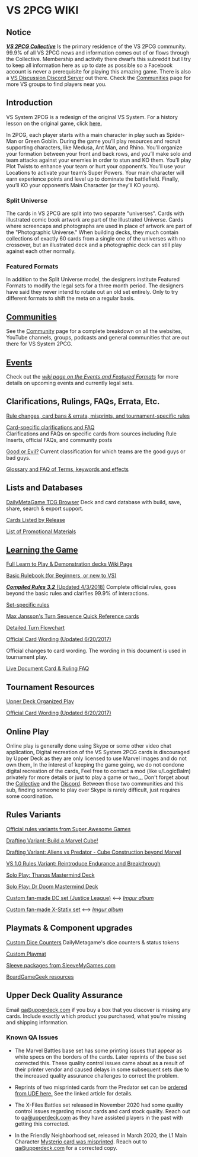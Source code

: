 # **VS 2PCG WIKI**

## **Notice**

[***VS 2PCG Collective***](https://www.facebook.com/groups/860168987351982/)  Is the primary residence of the VS 2PCG community.  99.9% of all VS 2PCG news and information comes out of or flows through the Collective.  Membership and activity there dwarfs this subreddit but I try to keep all information here as up to date as possible so a Facebook account is never a  prerequisite for playing this amazing game.  There is also a [VS Discussion Discord Server](https://discordapp.com/invite/MsSCTdq) out there.  Check the [Communities](https://www.reddit.com/r/VS2PCG/wiki/community) page for more VS groups to find players near you.

## **Introduction**

VS System 2PCG is a redesign of the original VS System.  For a history lesson on the original game, click [here.](https://www.reddit.com/r/VS2PCG/wiki/history)

In 2PCG, each player starts with a main character in play such as Spider-Man or Green Goblin. During the game you’ll play resources and recruit supporting characters, like Medusa, Ant Man, and Rhino. You’ll organize your formation between your front and back rows, and you’ll make solo and team attacks against your enemies in order to stun and KO them. You’ll play Plot Twists to enhance your team or hurt your opponent’s. You’ll use your Locations to activate your team’s Super Powers. Your main character will earn experience points and level up to dominate the battlefield. Finally, you’ll KO your opponent’s Main Character (or they’ll KO yours).

### **Split Universe**

The cards in VS 2PCG are split into two separate "universes".  Cards with illustrated comic book artwork are part of the Illustrated Universe.  Cards where screencaps and photographs are used in place of artwork are part of the "Photographic Universe."  When building decks, they much contain collections of exactly 60 cards from a single one of the universes with no crossover, but an illustrated deck and a photographic deck can still play against each other normally.

### **Featured Formats**

In addition to the Split Universe model, the designers institute Featured Formats to modify the legal sets for a three month period.  The designers have said they never intend to rotate out an old set entirely.  Only to try different formats to shift the meta on a regular basis.

## **[Communities](https://www.reddit.com/r/VS2PCG/wiki/community)**

See the [Community](https://www.reddit.com/r/VS2PCG/wiki/community) page for a complete breakdown on all the websites, YouTube channels, groups, podcasts and general communities that are out there for VS System 2PCG.

## [**Events**](https://www.reddit.com/r/VS2PCG/wiki/events)

Check out the [*wiki page on the Events and Featured Formats*](https://www.reddit.com/r/VS2PCG/wiki/events) for more details on upcoming events and currently legal sets.

## **Clarifications, Rulings, FAQs, Errata, Etc.**

[Rule changes, card bans & errata, misprints, and tournament-specific rules](https://www.reddit.com/r/VS2PCG/wiki/rulings)  


[Card-specific clarifications and FAQ](https://www.reddit.com/r/VS2PCG/wiki/rules-insert)   
Clarifications and FAQs on specific cards from sources including Rule Inserts, official FAQs, and community posts

[Good or Evil?](https://www.reddit.com/r/VS2PCG/wiki/good_or_evil) Current classification for which teams are the good guys or bad guys.

[Glossary and FAQ of Terms, keywords and effects](https://www.reddit.com/r/VS2PCG/wiki/glossary) 

## **Lists and Databases**

[DailyMetaGame TCG Browser](http://vs.tcgbrowser.com/#!/cards) Deck and card database with build, save, share, search & export support.

[Cards Listed by Release](https://www.reddit.com/r/VS2PCG/wiki/card-lists)

[List of Promotional Materials](https://www.reddit.com/r/VS2PCG/wiki/promos)

## [**Learning the Game**](https://www.reddit.com/r/VS2PCG/wiki/how-to-play)

[Full Learn to Play & Demonstration decks Wiki Page](https://www.reddit.com/r/VS2PCG/wiki/how-to-play)

[Basic Rulebook (for Beginners, or new to VS)](http://www.upperdeck.com/OP/RuleBooks/Vs_2PCG_Alien_Rules.pdf)

[***Compiled Rules 3.2*** (Updated 4/3/2018)](https://docs.google.com/document/d/1nF6Wh6sNSTgopLu9-3p4P58LSq-pC-bxInOnBTvhRwc/edit)  Complete official rules, goes beyond the basic rules and clarifies 99.9% of interactions.

[Set-specific rules](http://www.upperdeck.com/op/GameRules.aspx)

[Max Jansson's Turn Sequence Quick Reference cards](https://docs.google.com/document/d/1d8gcH95KyW-QaOeBCvJePuf-V-a5-MewJ2KMk-KP2vE/edit)

[Detailed Turn Flowchart](https://i.imgur.com/DQOYFyf.png)

[Official Card Wording (Updated 6/20/2017)](https://docs.google.com/spreadsheets/d/1_PleEi0K_Kk13JeaFUe65-R-oW0Esko3k2hObRAh21U/edit#gid=0)

Official changes to card wording.  The wording in this document is used in tournament play.

[Live Document Card & Ruling FAQ](https://docs.google.com/spreadsheets/d/1gLys7fnWZkKv1MHIYMdfY8H8wvHDVcmqH-TI5prjjKU/edit#gid=2117603458)

## **Tournament Resources**

[Upper Deck Organized Play](http://www.upperdeck.com/op/)

[Official Card Wording (Updated 6/20/2017)](https://docs.google.com/spreadsheets/d/1_PleEi0K_Kk13JeaFUe65-R-oW0Esko3k2hObRAh21U/edit#gid=0)

## **Online Play**

Online play is generally done using Skype or some other video chat application[.](https://steamcommunity.com/sharedfiles/filedetails/?id=918650085 "Online Play")  Digital recreation of the VS System 2PCG cards is discouraged by Upper Deck as they are only licensed to use Marvel images and do not own them[.](https://steamcommunity.com/sharedfiles/filedetails/?id=918650085 "Online Play")  In the interest of keeping the game going, we do not condone digital recreation of the cards[.](https://steamcommunity.com/sharedfiles/filedetails/?id=918650085 "Online Play")  Feel free to contact a mod (like u/LogicBalm) privately for more details or just to play a game or two[.](https://steamcommunity.com/sharedfiles/filedetails/?id=918650085 "Online Play")[.](https://steamcommunity.com/sharedfiles/filedetails/?id=918650085 "Online Play")[.](https://steamcommunity.com/sharedfiles/filedetails/?id=918650085 "Online Play")  Don't forget about the [Collective](https://www.facebook.com/groups/860168987351982/) and the [Discord](https://discordapp.com/invite/MsSCTdq).  Between those two communities and this sub, finding someone to play over Skype is rarely difficult, just requires some coordination.

## **Rules Variants**

[Official rules variants from Super Awesome Games](https://www.reddit.com/r/VS2PCG/comments/6n3v94/official_vs_2pcg_casual_scenarios/)

[Drafting Variant: Build a Marvel Cube!](https://docs.google.com/document/d/1Xt3E74VpfgekmvD-MrGQwqXpr6ck3_4RT7g_3AhYjRQ/edit)

[Drafting Variant: Aliens vs Predator - Cube Construction beyond Marvel](https://docs.google.com/document/d/1iMf_ZtrpGL6Y1ux1mNAcQGJ1HAj0SS4bvVmXmcyseiQ/edit?fbclid=IwAR2Ln_g7sYHLSYYpRGlyjW0cid-v1Bf2Xu3kHQTpCQIIQvqFSaHr7LigxdY)

[VS 1.0 Rules Variant: Reintroduce Endurance and Breakthrough](https://theplayset.com/2018/03/15/a-new-way-to-play/)

[Solo Play: Thanos Mastermind Deck](https://boardgamegeek.com/filepage/162053/single-co-op-thanos-deck-mastermind-format)

[Solo Play: Dr Doom Mastermind Deck](https://boardgamegeek.com/filepage/161758/single-co-op-dr-doom-deck-mastermind-format)

[Custom fan-made DC set (Justice League)](https://boardgamegeek.com/filepage/155387/jla-10) <-->  [*Imgur album*](https://imgur.com/a/wCz26)

[Custom fan-made X-Statix set](https://boardgamegeek.com/filepage/155326/x-statix-mini-expansion-101) <--> [*Imgur album*](https://imgur.com/a/CJ0k0)

## **Playmats & Component upgrades**

[Custom Dice Counters](https://goo.gl/X6BPDn)    DailyMetagame's dice counters & status tokens

[Custom Playmat](https://www.inkedgaming.com/products/daily-metagame-versus-playmat)

[Sleeve packages from SleeveMyGames.com](https://sleevemygames.com/products/tcg-trading-card-games-1)

[BoardGameGeek resources](https://boardgamegeek.com/boardgame/178892/vs-system-2pcg-marvel-battles/files)

## **Upper Deck Quality Assurance**

Email qa@upperdeck.com if you buy a box that you discover is missing any cards.  Include exactly which product you purchased, what you're missing and shipping information.

### Known QA Issues

* The Marvel Battles base set has some printing issues that appear as white specs on the borders of the cards.  Later reprints of the base set corrected this.  These quality control issues came about as a result of their printer vendor and caused delays in some subsequent sets due to the increased quality assurance challenges to correct the problem.

* Reprints of two misprinted cards from the Predator set can be [ordered from UDE here.](http://upperdeckblog.com/2018/01/vs-system-2pcg-the-predator-battles-card-replacement-redemption/)  See the linked article for details.

* The X-Files Battles set released in November 2020 had some quality control issues regarding miscut cards and card stock quality.  Reach out to qa@upperdeck.com as they have assisted players in the past with getting this corrected.

* In the Friendly Neighborhood set, released in March 2020, the L1 Main Character [Mysterio card was misprinted](https://www.upperdeckblog.com/2020/03/vs-system-2pcg-friendly-neighborhood-card-preview-mysterious/?fbclid=IwAR0Fuo-OuTRNMy2Urd5l-wLPZtrnAg4Nsx70IBAonWCNN72WcPEgBMUvWlA).  Reach out to qa@upperdeck.com for a corrected copy.
<!--stackedit_data:
eyJoaXN0b3J5IjpbMTM3NzM0NzE3MywtMTY2MjA5MDc4MV19
-->
